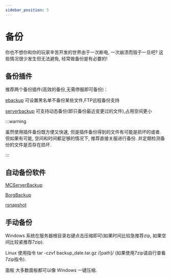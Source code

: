 ```yaml
---
sidebar_position: 5
---
```


# 备份

你也不想你和你的玩家辛苦开发的世界由于一次断电, 一次崩溃而毁于一旦吧? 这些情况很少发生但无法避免, 经常做备份是有必要的!

## 备份插件

推荐两个备份插件(高效的备份,无需停服即可备份)：

[ebackup](https://www.spigotmc.org/resources/ebackup-simple-and-reliable-backups-for-your-server-supports-ftp-sftp.69917/) 可设置黑名单不备份某些文件,FTP远程备份支持

[serverbackup](https://www.spigotmc.org/resources/server-backup-ingame-dropbox-ftp-backup-1-8-1-20-multithreaded.79320/) 可支持动态备份(即只备份最近变更过的文件),占用空间更小

:::warning

虽然使用插件备份既方便又快速, 但是插件备份得到的文件有可能是损坏的或者. 但如果有可能, 空间和时间都足够的情况下, 推荐直接关服进行备份. 并定期检测备份的文件是否存在损坏.

:::

## 自动备份软件

[MCServerBackup](https://github.com/Lafcadia/MCServerBackup)

[BorgBackup](https://www.borgbackup.org/)

[rsnapshot](https://rsnapshot.org/)

## 手动备份

Windows 系统在服务器根目录右键点击压缩即可(如果时间比较急推荐zip, 如果空间比较紧推荐7zip).

Linux 使用指令 tar -czvf backup_date.tar.gz /[path]/ (如果使用7zip请自行查看7zip指令).

面板 大多数面板都可以像 Windows 一键压缩.
